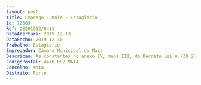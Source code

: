 ```yaml
--- 
layout: post
title: Emprego - Maia - Estagiario
Id: 72509
Ref: OE201912/0411
DataAbertura: 2019-12-13
DataFecho: 2019-12-30
Trabalho: Estagiario
Empregador: Câmara Municipal da Maia
Descricao: As constantes no anexo IV, mapa III, do Decreto Lei n.º39 2000, de 17 de março.
CodigoPostal: 4470-002 MAIA
Concelho: Maia
Distrito: Porto
--- 
```

